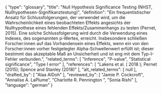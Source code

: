 {
    "type": "glossary",
    "title": "Null Hypothesis Significance Testing (NHST, Nullhypothesen-Signifikanztestung)",
    "definition": "Ein frequentistischer Ansatz für Schlussfolgerungen, der verwendet wird, um die Wahrscheinlichkeit eines beobachteten Effekts angesichts der Nullhypothese eines fehlenden Effekts/Zusammenhangs zu testen (Pernet, 2015). Eine solche Schlussfolgerung wird durch die Verwendung eines Indexes, des sogenannten p-Wertes, erreicht. Insbesondere schließen Forscher:innen auf das Vorhandensein eines Effekts, wenn ein von den Forscher:innen vorher festgelegter Alpha-Schwellenwert erfüllt ist; dieser bestimmt das akzeptable Maß an Unsicherheit und ist eng mit dem Typ-I-Fehler verbunden.",
    "related_terms": [
        "Inference",
        "P-value",
        "Statistical significance",
        "Type I error"
    ],
    "references": [
        "Lakens et al. ( 2018 ); Pernet (2015); Spence and Stanley (2018)"
    ],
    "alt_related_terms": [
        null
    ],
    "drafted_by": [
        "Alaa AlDoh"
    ],
    "reviewed_by": [
        "Jamie P. Cockcroft",
        "Annalise A. LaPlume",
        "Charlotte R. Pennington ",
        "Sonia Rishi"
    ],
    "language": "german"
}